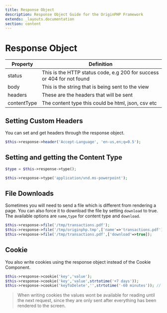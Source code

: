 ```yaml
---
title: Response Object
description: Response Object Guide for the OriginPHP Framework
extends: _layouts.documentation
section: content
---
```

# Response Object

| Property                      | Definition                                                                            |
| ------------------------------|-------------------------------------------------------------------------------------- |
| status                        | This is the HTTP status code, e.g 200 for success or 404 for not found                |
| body                          | This is the string that is being sent to the view                                     |
| headers                       | These are the headers that will be sent                                               |
| contentType                   | The content type this could be html, json, csv etc                                    |

## Setting Custom Headers

You can set and get headers through the response object.

```php
$this->response->header('Accept-Language', 'en-us,en;q=0.5');
```

## Setting and getting the Content Type

```php
$type = $this->response->type();
```

```php
$this->response->type('application/vnd.ms-powerpoint');
```

## File Downloads

Sometimes you will need to send a file which is different from rendering a page. You can also force it to download the file
by setting `download` to true. The available options are `name`,`type` for content type and `download`. 

```php
$this->response->file('/tmp/transactions.pdf');
$this->response->file('/tmp/originphp.tmp',['name'=>'transactions.pdf']);
$this->response->file('/tmp/transactions.pdf',['download'=>true]);
```

## Cookie

You also write cookies using the response object instead of the Cookie Component.

```php
$this->response->cookie('key','value');
$this->response->cookie('key','value',strtotime('+7 days'));
$this->response->cookie('keyToDelete','',strtotime('-60 minutes')); // to delete
```

> When writing cookies the values wont be available for reading until the next request, since they are only sent after everything has been rendered to the screen.